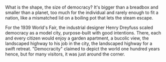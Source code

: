 What is the shape, the size of democracy?  It's bigger than a breadbox and smaller than a planet, too much for the individual and rarely enough to fit a nation, like a mismatched lid on a boiling pot that lets the steam escape.

For the 1939 World's Fair, the industrial designer Henry Dreyfuss scaled democracy as a model city, purpose-built with good intentions.  There, each and every citizen would enjoy a garden apartment, a bucolic view, the landscaped highway to his job in the city, the landscaped highway for a swift retreat.  "Democracity" claimed to depict the world one hundred years hence, but for many visitors, it was just around the corner.